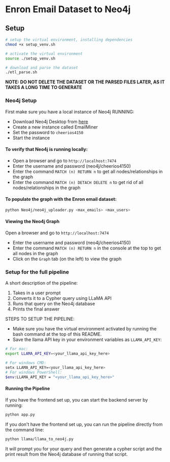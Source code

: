 # Enron Email Dataset to Neo4j

## Setup
```bash
# setup the virtual environment, installing dependencies
chmod +x setup_venv.sh

# activate the virtual environment
source ./setup_venv.sh

# download and parse the dataset 
./etl_parse.sh
```
**NOTE: DO NOT DELETE THE DATASET OR THE PARSED FILES LATER, AS IT TAKES A LONG TIME TO GENERATE**

### Neo4j Setup
First make sure you have a local instance of Neo4j RUNNING:
- Download Neo4j Desktop from [here](https://neo4j.com/download/)
- Create a new instance called EmailMiner
- Set the password to `cheerios4150`
- Start the instance
#### To verify that Neo4j is running locally:
- Open a browser and go to `http://localhost:7474`
- Enter the username and password (neo4j/cheerios4150)
- Enter the command `MATCH (n) RETURN n` to get all nodes/relationships in the graph
- Enter the command `MATCH (n) DETACH DELETE n` to get rid of all nodes/relationships in the graph

#### To populate the graph with the Enron email dataset:
```bash
python Neo4j/neo4j_uploader.py <max_emails> <max_users>
```

#### Viewing the Neo4j Graph
Open a browser and go to `http://localhost:7474`
- Enter the username and password (neo4j/cheerios4150)
- Enter the command `MATCH (n) RETURN n` in the console at the top to get all nodes in the graph
- Click on the `Graph` tab (on the left) to view the graph

### Setup for the full pipeline
A short description of the pipeline:
1. Takes in a user prompt
2. Converts it to a Cypher query using LLaMA API
3. Runs that query on the Neo4j database
4. Prints the final answer

STEPS TO SETUP THE PIPELINE:
- Make sure you have the virtual environment activated by running the bash command at the top of this README.
- Save the llama API key in your environment variables as `LLAMA_API_KEY`:
```bash
# For mac:
export LLAMA_API_KEY=<your_llama_api_key_here>

# For windows CMD:
setx LLAMA_API_KEY=<your_llama_api_key_here>
# For windows PowerShell:
$env:LLAMA_API_KEY = "<your_llama_api_key_here>"
```

#### Running the Pipeline
If you have the frontend set up, you can start the backend server by running:
```bash
python app.py
```

If you don't have the frontend set up, you can run the pipeline directly from the command line:
```bash
python llama/llama_to_neo4j.py
```
It will prompt you for your query and then generate a cypher script and the print result from the Neo4j database of running that script.
